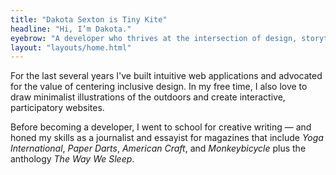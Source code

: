 ```yaml
---
title: "Dakota Sexton is Tiny Kite"
headline: "Hi, I’m Dakota."
eyebrow: "A developer who thrives at the intersection of design, storytelling, and technology."
layout: "layouts/home.html"
---
```


For the last several years I've built intuitive web applications and advocated for the value of centering inclusive design. In my free time, I also love to draw minimalist illustrations of the outdoors and create interactive, participatory websites.

Before becoming a developer, I went to school for creative writing — and honed my skills as a journalist and essayist for magazines that include _Yoga International_, _Paper Darts_, _American Craft_, and _Monkeybicycle_ plus the anthology _The Way We Sleep_.

